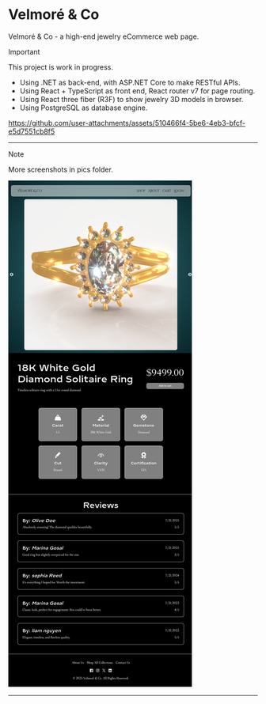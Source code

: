 # Velmoré & Co
Velmoré & Co - a high-end jewelry eCommerce web page.

> [!IMPORTANT]
> This project is work in progress.

- Using .NET as back-end, with ASP.NET Core to make RESTful APIs.
- Using React + TypeScript as front end, React router v7 for page routing.
- Using React three fiber (R3F) to show jewelry 3D models in browser.
- Using PostgreSQL as database engine.

https://github.com/user-attachments/assets/510466f4-5be6-4eb3-bfcf-e5d7551cb8f5

---
> [!NOTE]
> More screenshots in pics folder.

![Screenshot](pics/screenshot.png)

---
